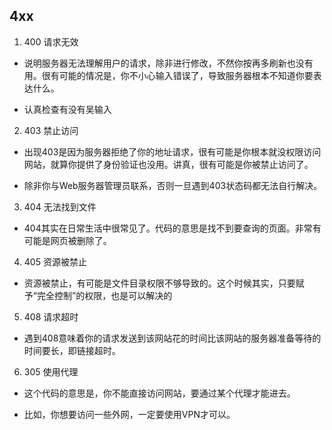 ## 4xx

1. 400 请求无效
* 说明服务器无法理解用户的请求，除非进行修改，不然你按再多刷新也没有用。很有可能的情况是，你不小心输入错误了，导致服务器根本不知道你要表达什么。

* 认真检查有没有吴输入

2. 403 禁止访问
* 出现403是因为服务器拒绝了你的地址请求，很有可能是你根本就没权限访问网站，就算你提供了身份验证也没用。讲真，很有可能是你被禁止访问了。

* 除非你与Web服务器管理员联系，否则一旦遇到403状态码都无法自行解决。

3. 404 无法找到文件
* 404其实在日常生活中很常见了。代码的意思是找不到要查询的页面。非常有可能是网页被删除了。

4. 405 资源被禁止
* 资源被禁止，有可能是文件目录权限不够导致的。这个时候其实，只要赋予“完全控制”的权限，也是可以解决的

5. 408 请求超时
* 遇到408意味着你的请求发送到该网站花的时间比该网站的服务器准备等待的时间要长，即链接超时。

6. 305 使用代理
* 这个代码的意思是，你不能直接访问网站，要通过某个代理才能进去。

* 比如，你想要访问一些外网，一定要使用VPN才可以。